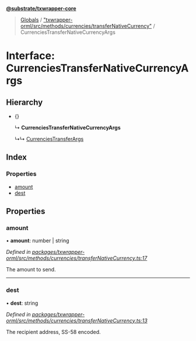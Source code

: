 **[@substrate/txwrapper-core](../README.md)**

> [Globals](../globals.md) / ["txwrapper-orml/src/methods/currencies/transferNativeCurrency"](../modules/_txwrapper_orml_src_methods_currencies_transfernativecurrency_.md) / CurrenciesTransferNativeCurrencyArgs

# Interface: CurrenciesTransferNativeCurrencyArgs

## Hierarchy

* {}

  ↳ **CurrenciesTransferNativeCurrencyArgs**

  ↳↳ [CurrenciesTransferArgs](_txwrapper_orml_src_methods_currencies_transfer_.currenciestransferargs.md)

## Index

### Properties

* [amount](_txwrapper_orml_src_methods_currencies_transfernativecurrency_.currenciestransfernativecurrencyargs.md#amount)
* [dest](_txwrapper_orml_src_methods_currencies_transfernativecurrency_.currenciestransfernativecurrencyargs.md#dest)

## Properties

### amount

•  **amount**: number \| string

*Defined in [packages/txwrapper-orml/src/methods/currencies/transferNativeCurrency.ts:17](https://github.com/paritytech/txwrapper-core/blob/731a943/packages/txwrapper-orml/src/methods/currencies/transferNativeCurrency.ts#L17)*

The amount to send.

___

### dest

•  **dest**: string

*Defined in [packages/txwrapper-orml/src/methods/currencies/transferNativeCurrency.ts:13](https://github.com/paritytech/txwrapper-core/blob/731a943/packages/txwrapper-orml/src/methods/currencies/transferNativeCurrency.ts#L13)*

The recipient address, SS-58 encoded.
